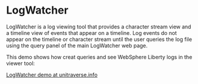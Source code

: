 # LogWatcher

LogWatcher is a log viewing tool that provides a character stream view and a timeline view of events that appear on a timeline. Log events do not appear on the timeline or character stream until the user queries the log file using the query panel of the main LogWatcher web page.

This demo shows how creat queries and see WebSphere Liberty logs in the viewer tool:

[LogWatcher demo at unitraverse.info](http://unitraverse.info/Bradley_Pliam/logwatcher-demo.html)

